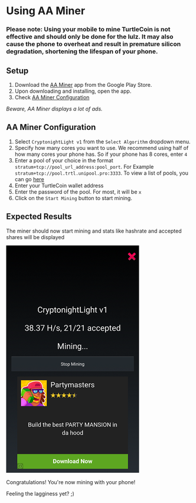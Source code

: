 # Using AA Miner

### Please note: Using your mobile to mine TurtleCoin is not effective and should only be done for the lulz. It may also cause the phone to overheat and result in premature silicon degradation, shortening the lifespan of your phone.

## Setup

1.  Download the [AA Miner](https://play.google.com/store/apps/details?id=com.aaminer.miner) app from the Google Play Store.
2.  Upon downloading and installing, open the app.
3.  Check [AA Miner Configuration](#aa-miner-config)

*Beware, AA Miner displays a lot of ads.*

## AA Miner Configuration<a name="aa-miner-config"></a>

1.  Select `CryptonightLight v1` from the `Select Algorithm` dropdown menu.
2.  Specify how many cores you want to use. We recommend using half of how many cores your phone has. So if your phone has 8 cores, enter `4`
3.  Enter a pool of your choice in the format `stratum+tcp://pool_url_address:pool_port`.
   For Example `stratum+tcp://pool.trtl.unipool.pro:3333`. To view a list of pools, you can go [here](../Pools)
4.  Enter your TurtleCoin wallet address
5.  Enter the password of the pool. For most, it will be `x`
6.  Click on the `Start Mining` button to start mining.

## Expected Results

The miner should now start mining and stats like hashrate and accepted shares will be displayed

![aa-miner](images/aa-miner.png)

Congratulations! You're now mining with your phone!



Feeling the lagginess yet? ;)
